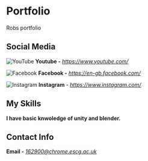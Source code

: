 # Portfolio
Robs portfolio


## Social Media
![YouTube](https://imgur.com/wU8mCIg)
**Youtube -** *https://www.youtube.com/*

![Facebook](file:///H:/Pictures/fb.png)
**Facebook -** *https://en-gb.facebook.com/*

![Instagram](https://imgur.com/2vZh9aG)
**Instagram** - *https://www.instagram.com/*

## My Skills

**I have basic knwoledge of unity and blender.**

## Contact Info

**Email -** *162900@chrome.escg.ac.uk*
